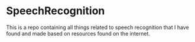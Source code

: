 # SpeechRecognition

This is a repo containing all things related to speech recognition that I have found and made based on resources found on the internet.